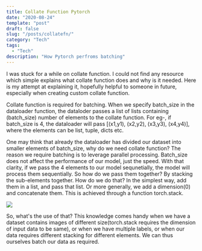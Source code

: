 ```yaml
---
title: Collate Function Pytorch
date: "2020-08-24"
template: "post"
draft: false
slug: "/posts/collatefn/"
category: "Tech"
tags:
  - "Tech"
description: "How Pytorch perfroms batching"
---
```


I was stuck for a while on collate function. I could not find any resource which simple explains what collate function does and why is it needed. Here is my attempt at explaining it, hopefully helpful to someone in future, especially when creating custom collate function.

Collate function is required for batching. When we specify batch_size in the dataloader function, the dataloder passes a list of lists containing (batch_size) number of elements to the collate function. For eg-, if batch_size is 4, the dataloader will pass [(x1,y1), (x2,y2), (x3,y3), (x4,y4)], where the elements can be list, tuple, dicts etc. 

One may think that already the dataloader has divided our dataset into smaller elements of batch_size, why do we need collate function? The reason we require batching is to leverage parallel processing. Batch_size does not affect the performance of our model, just the speed. With that clarity, if we pass the 4 elements to our model sequnetially, the model will process them sequentially. So how do we pass them together? By stacking the sub-elements together. How do we do that? In the simplest way, add them in a list, and pass that list. Or more generally, we add a dimension(0) and concatenate them. This is achieved through a function torch.stack.

![](/media/collate.png)


So, what's the use of that? This knowledge comes handy when we have a dataset contains images of different size(torch.stack requires the dimension of input data to be same), or when we have multiple labels, or when our data requires different stacking for different elements. We can thus ourselves batch our data as required. 